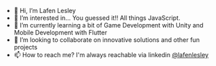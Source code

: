 - 👋 Hi, I’m Lafen Lesley
- 👀 I’m interested in... You guessed it!! All things JavaScript.
- 🌱 I’m currently learning a bit of Game Development with Unity and Mobile Development with Flutter
- 💞️ I’m looking to collaborate on innovative solutions and other fun projects
- 📫 How to reach me? I'm always reachable via linkedin [@lafenlesley](https://linkedin.com/in/lafenlesley)

<!---
Lesleytech/Lesleytech is a ✨ special ✨ repository because its `README.md` (this file) appears on your GitHub profile.
You can click the Preview link to take a look at your changes.
--->
